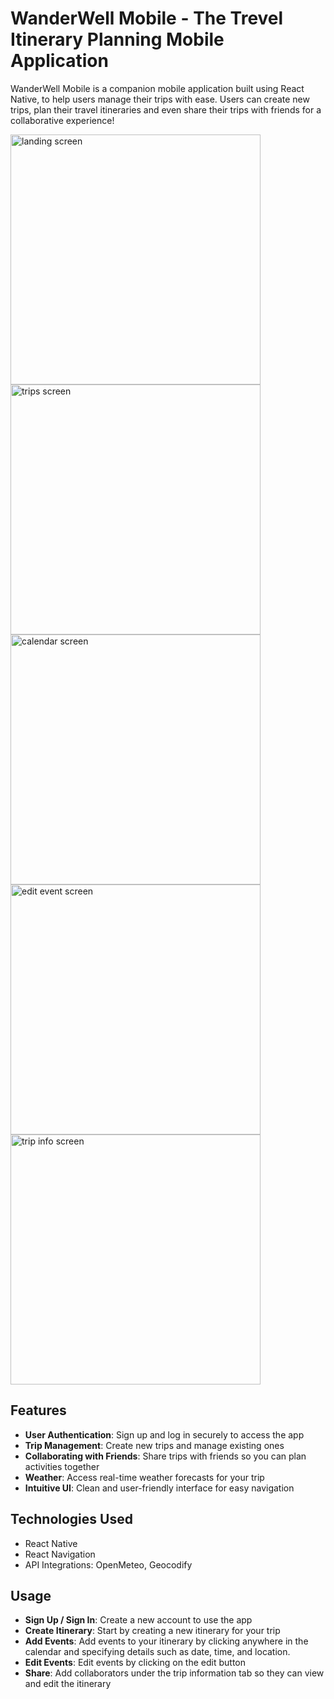 # WanderWell Mobile - The Trevel Itinerary Planning Mobile Application

WanderWell Mobile is a companion mobile application built using React Native, to help users manage their trips with ease. Users can create new trips, plan their travel itineraries and even share their trips with friends for a collaborative experience!

<img src="./assets/Landing Screen.png" alt="landing screen" width = 400px /> 
<img src="./assets/Trips Screen.png" alt="trips screen" width = 400px /> 
<img src="./assets/Calendar Screen.png" alt="calendar screen" width = 400px /> 
<img src="./assets/Edit Event Screen.png" alt="edit event screen" width = 400px /> 
<img src="./assets/Trip Info Screen.png" alt="trip info screen" width = 400px /> 

## Features
- **User Authentication**: Sign up and log in securely to access the app
- **Trip Management**: Create new trips and manage existing ones
- **Collaborating with Friends**: Share trips with friends so you can plan activities together
- **Weather**: Access real-time weather forecasts for your trip
- **Intuitive UI**: Clean and user-friendly interface for easy navigation

## Technologies Used
- React Native
- React Navigation
- API Integrations: OpenMeteo, Geocodify

## Usage
- **Sign Up / Sign In**: Create a new account to use the app
- **Create Itinerary**: Start by creating a new itinerary for your trip
- **Add Events**: Add events to your itinerary by clicking anywhere in the calendar and specifying details such as date, time, and location.
- **Edit Events**: Edit events by clicking on the edit button
- **Share**: Add collaborators under the trip information tab so they can view and edit the itinerary
